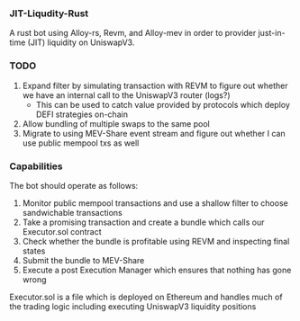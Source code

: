 ### JIT-Liqudity-Rust
A rust bot using Alloy-rs, Revm, and Alloy-mev in order to provider just-in-time (JIT) liquidity on UniswapV3.

### TODO
1. Expand filter by simulating transaction with REVM to figure out whether we have an internal call to the UniswapV3 router (logs?)
    - This can be used to catch value provided by protocols which deploy DEFI strategies on-chain
2. Allow bundling of multiple swaps to the same pool
3. Migrate to using MEV-Share event stream and figure out whether I can use public mempool txs as well

### Capabilities
The bot should operate as follows:
1. Monitor public mempool transactions and use a shallow filter to choose sandwichable transactions
2. Take a promising transaction and create a bundle which calls our Executor.sol contract
3. Check whether the bundle is profitable using REVM and inspecting final states
4. Submit the bundle to MEV-Share
5. Execute a post Execution Manager which ensures that nothing has gone wrong

Executor.sol is a file which is deployed on Ethereum and handles much of the trading logic including executing UniswapV3 liquidity positions

